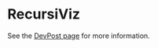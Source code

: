 RecursiViz
=====
See the <a href="https://devpost.com/software/recursiviz">DevPost page</a> for more information.
